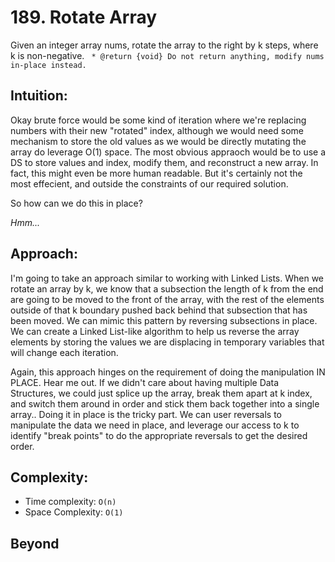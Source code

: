 # 189. Rotate Array
Given an integer array nums, rotate the array to the right by k steps, where k is non-negative.
` * @return {void} Do not return anything, modify nums in-place instead.`

## Intuition:

Okay brute force would be some kind of iteration where we're replacing numbers with their new "rotated" index, although we would need some mechanism to store the old values as we would be directly mutating the array do leverage O(1) space.
The most obvious appraoch would be to use a DS to store values and index, modify them, and reconstruct a new array. In fact, this might even be more human readable. But it's certainly not the most effecient, and outside the constraints of our required solution.

So how can we do this in place?

*Hmm...*

## Approach:

I'm going to take an approach similar to working with Linked Lists. When we rotate an array by k, we know that a subsection the length of k from the end are going to be moved to the front of the array, with the rest of the elements outside of that k boundary pushed back behind that subsection that has been moved. We can mimic this pattern by reversing subsections in place. We can create a Linked List-like algorithm to help us reverse the array elements by storing the values we are displacing in temporary variables that will change each iteration.

Again, this approach hinges on the requirement of doing the manipulation IN PLACE. Hear me out. If we didn't care about having multiple Data Structures, we could just splice up the array, break them apart at k index, and switch them around in order and stick them back together into a single array.. Doing it in place is the tricky part. We can user reversals to manipulate the data we need in place, and leverage our access to k to identify "break points" to do the appropriate reversals to get the desired order.

## Complexity:
- Time complexity:  `O(n)`
- Space Complexity: `O(1)`

## Beyond
